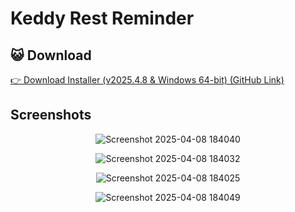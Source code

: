 # Keddy Rest Reminder

## 😺 Download

<a href="https://github.com/LordOfTheNight62/Keddy-Rest-Reminder/releases/download/v2025.4.8/Keddy.Rest.Reminder.Installer.zip" height="30">

👉 Download Installer (v2025.4.8 & Windows 64-bit) (GitHub Link)

</a>

## Screenshots

<div align="center">

![Screenshot 2025-04-08 184040](https://github.com/user-attachments/assets/f3a2c72e-5842-4827-a2b2-6c5d4a71efdb)

![Screenshot 2025-04-08 184032](https://github.com/user-attachments/assets/f25a3291-68c3-44a0-b91f-02a27df289ff)

![Screenshot 2025-04-08 184025](https://github.com/user-attachments/assets/48fb68d6-748b-4213-b2d2-65d3fb4d888b)
  
![Screenshot 2025-04-08 184049](https://github.com/user-attachments/assets/33e377bf-3bad-44e4-b5fa-70aa06f4fb8a)

</div>
